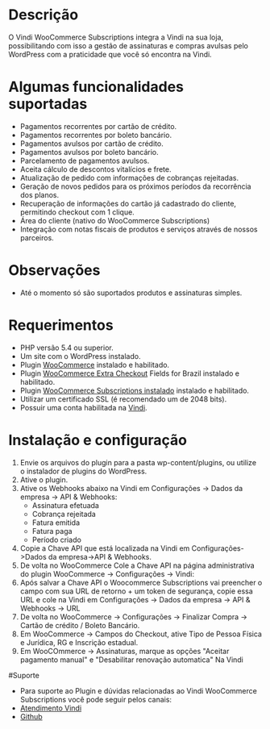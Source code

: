 # Descrição
O Vindi WooCommerce Subscriptions integra a Vindi na sua loja, possibilitando com isso a gestão de assinaturas e compras avulsas pelo WordPress com a praticidade que você só encontra na Vindi.

# Algumas funcionalidades suportadas
- Pagamentos recorrentes por cartão de crédito.
- Pagamentos recorrentes por boleto bancário.
- Pagamentos avulsos por cartão de crédito.
- Pagamentos avulsos por boleto bancário.
- Parcelamento de pagamentos avulsos.
- Aceita cálculo de descontos vitalícios e frete.
- Atualização de pedido com informações de cobranças rejeitadas.
- Geração de novos pedidos para os próximos períodos da recorrência dos planos.
- Recuperação de informações do cartão já cadastrado do cliente, permitindo checkout com 1 clique.
- Área do cliente (nativo do WooCommerce Subscriptions)
- Integração com notas fiscais de produtos e serviços através de nossos parceiros.

# Observações
- Até o momento só são suportados produtos e assinaturas simples.

# Requerimentos
- PHP versão 5.4 ou superior.
- Um site com o WordPress instalado.
- Plugin [WooCommerce](https://wordpress.org/plugins/woocommerce/ "Plugin WooCommerce") instalado e habilitado.
- Plugin [WooCommerce Extra Checkout](https://wordpress.org/plugins/woocommerce-extra-checkout-fields-for-brazil/ "WooCommerce Extra Checkout") Fields for Brazil instalado e habilitado.
- Plugin [WooCommerce Subscriptions instalado](https://www.woothemes.com/products/woocommerce-subscriptions/ "WooCommerce Subscriptions") instalado e habilitado.
- Utilizar um certificado SSL (é recomendado um de 2048 bits).
- Possuir uma conta habilitada na [Vindi](https://www.vindi.com.br "Vindi").

# Instalação e configuração
1. Envie os arquivos do plugin para a pasta wp-content/plugins, ou utilize o instalador de plugins do WordPress.
2. Ative o plugin.
3. Ative os Webhooks abaixo na Vindi em Configurações -> Dados da empresa -> API & Webhooks:
    - Assinatura efetuada
    - Cobrança rejeitada
    - Fatura emitida
    - Fatura paga
    - Período criado
4. Copie a Chave API que está localizada na Vindi em Configurações->Dados da empresa->API & Webhooks.
5. De volta no WooCommerce Cole a Chave API na página administrativa do plugin WooCommerce -> Configurações -> Vindi:
6. Após salvar a Chave API o Woocommerce Subscriptions vai preencher o campo com sua URL de retorno + um token de segurança, copie essa URL e cole na Vindi em Configurações -> Dados da empresa -> API & Webhooks -> URL
5. De volta no WooCommerce -> Configurações -> Finalizar Compra -> Cartão de crédito / Boleto Bancário.
6. Em WooCommerce -> Campos do Checkout, ative Tipo de Pessoa Física e Jurídica, RG e Inscrição estadual.
7. Em WooCOmmerce -> Assinaturas, marque as opções "Aceitar pagamento manual" e "Desabilitar renovação automatica"
Na Vindi

#Suporte
- Para suporte ao Plugin e dúvidas relacionadas ao Vindi WooCommerce Subscriptions você pode seguir pelos canais:
- [Atendimento Vindi](https://atendimento.vindi.com.br "Atendimento Vindi")
- [Github](https://github.com/vindi "Github")

